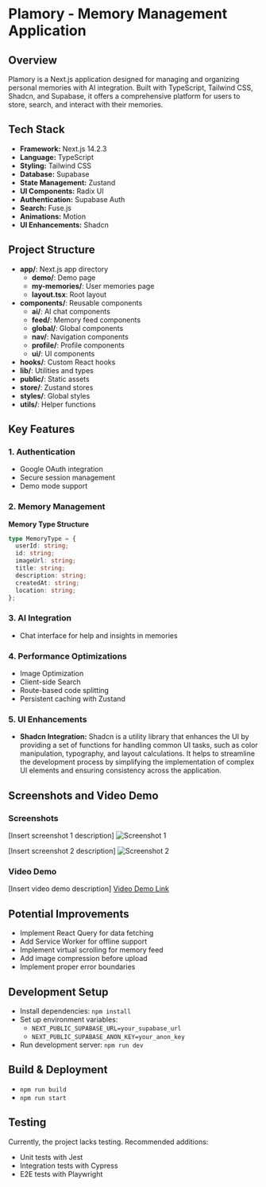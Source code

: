 # **Plamory - Memory Management Application**

## **Overview**

Plamory is a Next.js application designed for managing and organizing personal memories with AI integration. Built with TypeScript, Tailwind CSS, Shadcn, and Supabase, it offers a comprehensive platform for users to store, search, and interact with their memories.

## **Tech Stack**

- **Framework:** Next.js 14.2.3
- **Language:** TypeScript
- **Styling:** Tailwind CSS
- **Database:** Supabase
- **State Management:** Zustand
- **UI Components:** Radix UI
- **Authentication:** Supabase Auth
- **Search:** Fuse.js
- **Animations:** Motion
- **UI Enhancements:** Shadcn

## **Project Structure**

- **app/**: Next.js app directory
  - **demo/**: Demo page
  - **my-memories/**: User memories page
  - **layout.tsx**: Root layout
- **components/**: Reusable components
  - **ai/**: AI chat components
  - **feed/**: Memory feed components
  - **global/**: Global components
  - **nav/**: Navigation components
  - **profile/**: Profile components
  - **ui/**: UI components
- **hooks/**: Custom React hooks
- **lib/**: Utilities and types
- **public/**: Static assets
- **store/**: Zustand stores
- **styles/**: Global styles
- **utils/**: Helper functions

## **Key Features**

### 1. Authentication

- Google OAuth integration
- Secure session management
- Demo mode support

### 2. Memory Management

**Memory Type Structure**

```typescript
type MemoryType = {
  userId: string;
  id: string;
  imageUrl: string;
  title: string;
  description: string;
  createdAt: string;
  location: string;
};
```

### 3. AI Integration

- Chat interface for help and insights in memories

### 4. Performance Optimizations

- Image Optimization
- Client-side Search
- Route-based code splitting
- Persistent caching with Zustand

### 5. UI Enhancements

- **Shadcn Integration:** Shadcn is a utility library that enhances the UI by providing a set of functions for handling common UI tasks, such as color manipulation, typography, and layout calculations. It helps to streamline the development process by simplifying the implementation of complex UI elements and ensuring consistency across the application.

## **Screenshots and Video Demo**

### Screenshots

[Insert screenshot 1 description]
![Screenshot 1](/path/to/screenshot1.png)

[Insert screenshot 2 description]
![Screenshot 2](/path/to/screenshot2.png)

### Video Demo

[Insert video demo description]
[Video Demo Link](/path/to/videoDemo.mp4)

## **Potential Improvements**

- Implement React Query for data fetching
- Add Service Worker for offline support
- Implement virtual scrolling for memory feed
- Add image compression before upload
- Implement proper error boundaries

## **Development Setup**

- Install dependencies: `npm install`
- Set up environment variables:
  - `NEXT_PUBLIC_SUPABASE_URL=your_supabase_url`
  - `NEXT_PUBLIC_SUPABASE_ANON_KEY=your_anon_key`
- Run development server: `npm run dev`

## **Build & Deployment**

- `npm run build`
- `npm run start`

## **Testing**

Currently, the project lacks testing. Recommended additions:

- Unit tests with Jest
- Integration tests with Cypress
- E2E tests with Playwright
